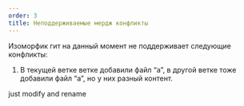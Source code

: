 ```yaml
---
order: 3
title: Неподдерживаемые мердж конфликты
---
```


Изоморфик гит на данный момент не поддерживает следующие конфликты:

1. В текущей ветке ветке добавили файл “a”, в другой ветке тоже добавили файл “a”, но у них разный контент.

just modify and rename